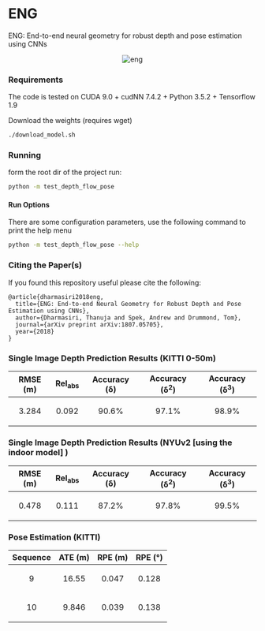 # ENG
ENG: End-to-end neural geometry for robust depth and pose estimation using CNNs

<p align="center">
  <img src="eng_demo.gif" alt="eng">
</p>

### Requirements

The code is tested on CUDA 9.0 + cudNN 7.4.2 + Python 3.5.2 + Tensorflow 1.9

Download the weights (requires wget)
``` bash
./download_model.sh
```

### Running 

form the root dir of the project run:

``` bash
python -m test_depth_flow_pose
```

#### Run Options

There are some configuration parameters, use the following command to print the help menu

``` bash
python -m test_depth_flow_pose --help
```


### Citing the Paper(s)

If you found this repository useful please cite the following:

```
@article{dharmasiri2018eng,
  title={ENG: End-to-end Neural Geometry for Robust Depth and Pose Estimation using CNNs},
  author={Dharmasiri, Thanuja and Spek, Andrew and Drummond, Tom},
  journal={arXiv preprint arXiv:1807.05705},
  year={2018}
}

```

### Single Image Depth Prediction Results (KITTI 0-50m)

| RMSE (m)    | Rel<sub>abs</sub>|Accuracy (&#948;)  | Accuracy (&#948;<sup>2</sup>) | Accuracy (&#948;<sup>3</sup>)|
| ----------- |------------------| ---------------------|---------------------------------|---------------------------------|
|  <p align="center"> 3.284  </p>    |    <p align="center">0.092  </p>       | 	<p align="center">90.6% 	</p>	| 		<p align="center">97.1%	</p>	  | 		<p align="center">98.9%	</p>	    |


### Single Image Depth Prediction Results (NYUv2 [using the indoor model] )

| RMSE (m)    | Rel<sub>abs</sub>| Accuracy (&#948;)  | Accuracy (&#948;<sup>2</sup>) | Accuracy (&#948;<sup>3</sup>)|
| ----------- |------------------| ---------------------|---------------------------------|---------------------------------|
|   <p align="center">0.478    </p>   |   <p align="center"> 0.111  </p>         | <p align="center">	87.2% 		| 		<p align="center">97.8%		 </p>   | 		<p align="center">99.5%  </p> 	    | 


### Pose Estimation  (KITTI)

| Sequence    | ATE (m) | RPE (m) |   RPE (&#176;) |  
| ----------- |------------------| ---------------------| ---------------------|
|   <p align="center">9    </p>   |   <p align="center"> 16.55</p>         | <p align="center">	0.047	</p> |<p align="center">	0.128	</p> 
|  <p align="center">10  </p> | <p align="center"> 9.846</p>         | <p align="center">	0.039	</p> | <p align="center">	0.138	</p>|
